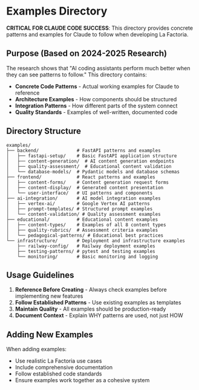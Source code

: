 # Examples Directory

**CRITICAL FOR CLAUDE CODE SUCCESS**: This directory provides concrete patterns and examples for Claude to follow when developing La Factoria.

## Purpose (Based on 2024-2025 Research)

The research shows that "AI coding assistants perform much better when they can see patterns to follow." This directory contains:

- **Concrete Code Patterns** - Actual working examples for Claude to reference
- **Architecture Examples** - How components should be structured
- **Integration Patterns** - How different parts of the system connect
- **Quality Standards** - Examples of well-written, documented code

## Directory Structure

```
examples/
├── backend/              # FastAPI patterns and examples
│   ├── fastapi-setup/    # Basic FastAPI application structure
│   ├── content-generation/  # AI content generation endpoints
│   ├── quality-assessment/  # Educational content validation
│   └── database-models/  # Pydantic models and database schemas
├── frontend/             # React patterns and examples  
│   ├── content-forms/    # Content generation request forms
│   ├── content-display/  # Generated content presentation
│   └── user-interface/   # UI patterns and components
├── ai-integration/       # AI model integration examples
│   ├── vertex-ai/        # Google Vertex AI patterns
│   ├── prompt-templates/ # Structured prompt examples
│   └── content-validation/ # Quality assessment examples
├── educational/          # Educational content examples
│   ├── content-types/    # Examples of all 8 content types
│   ├── quality-rubrics/  # Assessment criteria examples
│   └── pedagogical-patterns/ # Educational best practices
└── infrastructure/       # Deployment and infrastructure examples
    ├── railway-config/   # Railway deployment examples
    ├── testing-patterns/ # pytest and testing examples
    └── monitoring/       # Basic monitoring and logging
```

## Usage Guidelines

1. **Reference Before Creating** - Always check examples before implementing new features
2. **Follow Established Patterns** - Use existing examples as templates
3. **Maintain Quality** - All examples should be production-ready
4. **Document Context** - Explain WHY patterns are used, not just HOW

## Adding New Examples

When adding examples:
- Use realistic La Factoria use cases
- Include comprehensive documentation
- Follow established code standards
- Ensure examples work together as a cohesive system